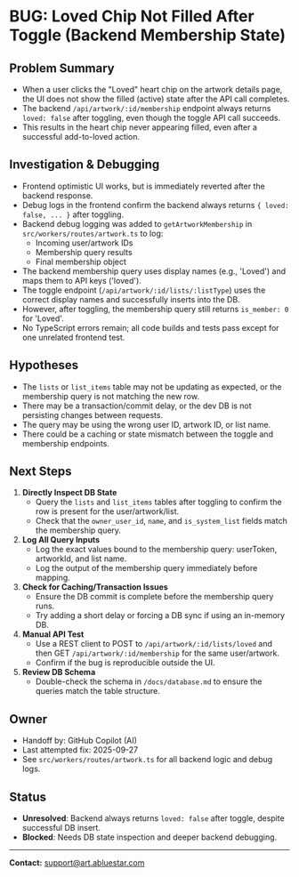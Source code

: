 # BUG: Loved Chip Not Filled After Toggle (Backend Membership State)

## Problem Summary
- When a user clicks the "Loved" heart chip on the artwork details page, the UI does not show the filled (active) state after the API call completes.
- The backend `/api/artwork/:id/membership` endpoint always returns `loved: false` after toggling, even though the toggle API call succeeds.
- This results in the heart chip never appearing filled, even after a successful add-to-loved action.

## Investigation & Debugging
- Frontend optimistic UI works, but is immediately reverted after the backend response.
- Debug logs in the frontend confirm the backend always returns `{ loved: false, ... }` after toggling.
- Backend debug logging was added to `getArtworkMembership` in `src/workers/routes/artwork.ts` to log:
  - Incoming user/artwork IDs
  - Membership query results
  - Final membership object
- The backend membership query uses display names (e.g., 'Loved') and maps them to API keys ('loved').
- The toggle endpoint (`/api/artwork/:id/lists/:listType`) uses the correct display names and successfully inserts into the DB.
- However, after toggling, the membership query still returns `is_member: 0` for 'Loved'.
- No TypeScript errors remain; all code builds and tests pass except for one unrelated frontend test.

## Hypotheses
- The `lists` or `list_items` table may not be updating as expected, or the membership query is not matching the new row.
- There may be a transaction/commit delay, or the dev DB is not persisting changes between requests.
- The query may be using the wrong user ID, artwork ID, or list name.
- There could be a caching or state mismatch between the toggle and membership endpoints.

## Next Steps
1. **Directly Inspect DB State**
   - Query the `lists` and `list_items` tables after toggling to confirm the row is present for the user/artwork/list.
   - Check that the `owner_user_id`, `name`, and `is_system_list` fields match the membership query.
2. **Log All Query Inputs**
   - Log the exact values bound to the membership query: userToken, artworkId, and list name.
   - Log the output of the membership query immediately before mapping.
3. **Check for Caching/Transaction Issues**
   - Ensure the DB commit is complete before the membership query runs.
   - Try adding a short delay or forcing a DB sync if using an in-memory DB.
4. **Manual API Test**
   - Use a REST client to POST to `/api/artwork/:id/lists/loved` and then GET `/api/artwork/:id/membership` for the same user/artwork.
   - Confirm if the bug is reproducible outside the UI.
5. **Review DB Schema**
   - Double-check the schema in `/docs/database.md` to ensure the queries match the table structure.

## Owner
- Handoff by: GitHub Copilot (AI)
- Last attempted fix: 2025-09-27
- See `src/workers/routes/artwork.ts` for all backend logic and debug logs.

## Status
- **Unresolved**: Backend always returns `loved: false` after toggle, despite successful DB insert.
- **Blocked**: Needs DB state inspection and deeper backend debugging.

---

**Contact:** support@art.abluestar.com
